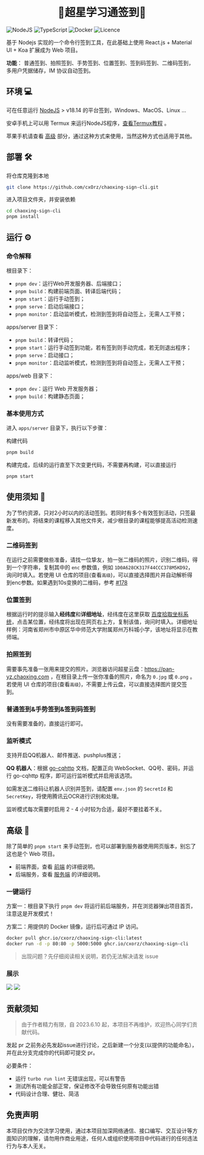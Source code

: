 <h1 align="center">🌿超星学习通签到🌿</h1>

![NodeJS](https://img.shields.io/badge/node.js-6DA55F?style=for-the-badge&logo=node.js&logoColor=white)
![TypeScript](https://img.shields.io/badge/typescript-%23007ACC.svg?style=for-the-badge&logo=typescript&logoColor=white)
![Docker](https://img.shields.io/badge/docker-%230db7ed.svg?style=for-the-badge&logo=docker&logoColor=white)
![Licence](https://img.shields.io/github/license/cxOrz/chaoxing-sign-cli?style=for-the-badge)

基于 Nodejs 实现的一个命令行签到工具，在此基础上使用 React.js + Material UI + Koa 扩展成为 Web 项目。

**功能**： 普通签到、拍照签到、手势签到、位置签到、签到码签到、二维码签到，多用户凭据储存，IM 协议自动签到。

## 环境 💻

可在任意运行 [NodeJS](https://nodejs.org/en/) > v18.14 的平台签到，Windows、MacOS、Linux ... 

安卓手机上可以用 Termux 来运行NodeJS程序，[查看Termux教程](./apps/server/src/docs/termux.md) 。

苹果手机请查看 [高级](#高级-) 部分，通过这种方式来使用，当然这种方式也适用于其他。

## 部署 🛠

将仓库克隆到本地

```bash
git clone https://github.com/cxOrz/chaoxing-sign-cli.git
```

进入项目文件夹，并安装依赖

```bash
cd chaoxing-sign-cli
pnpm install
```

## 运行 ⚙

### 命令解释

根目录下：
- `pnpm dev`：运行Web开发服务器、后端接口；
- `pnpm build`：构建前端页面、转译后端代码；
- `pnpm start`：运行手动签到；
- `pnpm serve`：启动后端接口；
- `pnpm monitor`：启动监听模式，检测到签到将自动签上，无需人工干预；

apps/server 目录下：
- `pnpm build`：转译代码；
- `pnpm start`：运行手动签到功能，若有签到则手动完成，若无则退出程序；
- `pnpm serve`：启动接口；
- `pnpm monitor`：启动监听模式，检测到签到将自动签上，无需人工干预；

apps/web 目录下：
- `pnpm dev`：运行 Web 开发服务器；
- `pnpm build`：构建静态页面；

### 基本使用方式

进入 `apps/server` 目录下，执行以下步骤：

构建代码
```bash
pnpm build
```
构建完成，后续的运行直至下次变更代码，不需要再构建，可以直接运行
```bash
pnpm start
```

## 使用须知 📄

为了节约资源，只对2小时以内的活动签到。若同时有多个有效签到活动，只签最新发布的。将结束的课程移入其他文件夹，减少根目录的课程能够提高活动检测速度。

### 二维码签到

在运行之前需要做些准备，请找一位挚友，拍一张二维码的照片，识别二维码，得到一个字符串，复制其中的 `enc` 参数值，例如 `1D0A628CK317F44CCC378M5KD92`，询问时填入。若使用 UI 仓库的项目(查看`高级`)，可以直接选择图片并自动解析得到enc参数。如果遇到10s变换的二维码，参考 [#178](https://github.com/cxOrz/chaoxing-sign-cli/issues/178)

### 位置签到

根据运行时的提示输入**经纬度**和**详细地址**，经纬度在这里获取 [百度拾取坐标系统](https://api.map.baidu.com/lbsapi/getpoint/index.html)，点击某位置，经纬度将出现在网页右上方，复制该值，询问时填入。详细地址样例：河南省郑州市中原区华中师范大学附属郑州万科城小学，该地址将显示在教师端。

### 拍照签到

需要事先准备一张用来提交的照片。浏览器访问超星云盘：https://pan-yz.chaoxing.com ，在根目录上传一张你准备的照片，命名为 `0.jpg` 或 `0.png` 。若使用 UI 仓库的项目(查看`高级`)，不需要上传云盘，可以直接选择图片提交签到。

### 普通签到&手势签到&签到码签到

没有需要准备的，直接运行即可。

### 监听模式

支持开启QQ机器人、邮件推送、pushplus推送；

**QQ 机器人**：根据 [go-cqhttp](https://docs.go-cqhttp.org/guide/quick_start.html) 文档，配置正向 WebSocket、QQ号、密码，并运行 go-cqhttp 程序，即可运行监听模式并启用该选项。

如需发送二维码让机器人识别并签到，请配置 `env.json` 的 `SecretId` 和 `SecretKey`，将使用腾讯云OCR进行识别和处理。

监听模式每次需要时启用 2 - 4 小时较为合适，最好不要挂着不关。

## 高级 🎲

除了简单的 `pnpm start` 来手动签到，也可以部署到服务器使用网页版本，别忘了这也是个 Web 项目。

- 前端界面，查看 [前端](/apps/web) 的详细说明。
- 后端服务，查看 [服务端](/apps/server) 的详细说明。

### 一键运行

方案一：根目录下执行 `pnpm dev` 将运行前后端服务，并在浏览器弹出项目首页，注意这是开发模式！

方案二：用提供的 Docker 镜像，运行后可通过 IP 访问。

```bash
docker pull ghcr.io/cxorz/chaoxing-sign-cli:latest
docker run -d -p 80:80 -p 5000:5000 ghcr.io/cxorz/chaoxing-sign-cli
```

> 出现问题？先仔细阅读相关说明，若仍无法解决请发 issue

### 展示

![](https://service-m9r7liw5-1252446325.bj.apigw.tencentcs.com/release/ui-start.png)
![](https://service-m9r7liw5-1252446325.bj.apigw.tencentcs.com/release/ui-config.webp)

## 贡献须知

> 由于作者精力有限，自 2023.6.10 起，本项目不再维护，欢迎热心同学们贡献代码。

发起 pr 之前务必先发起issue进行讨论，之后新建一个分支(以提供的功能命名），并在此分支完成你的代码即可提交 pr。

必要条件：
- 运行 `turbo run lint` 无错误出现，可以有警告
- 测试所有功能全部正常，保证修改不会导致任何原有功能出错
- 代码设计合理、健壮、简洁

## 免责声明

本项目仅作为交流学习使用，通过本项目加深网络通信、接口编写、交互设计等方面知识的理解，请勿用作商业用途，任何人或组织使用项目中代码进行的任何违法行为与本人无关。
